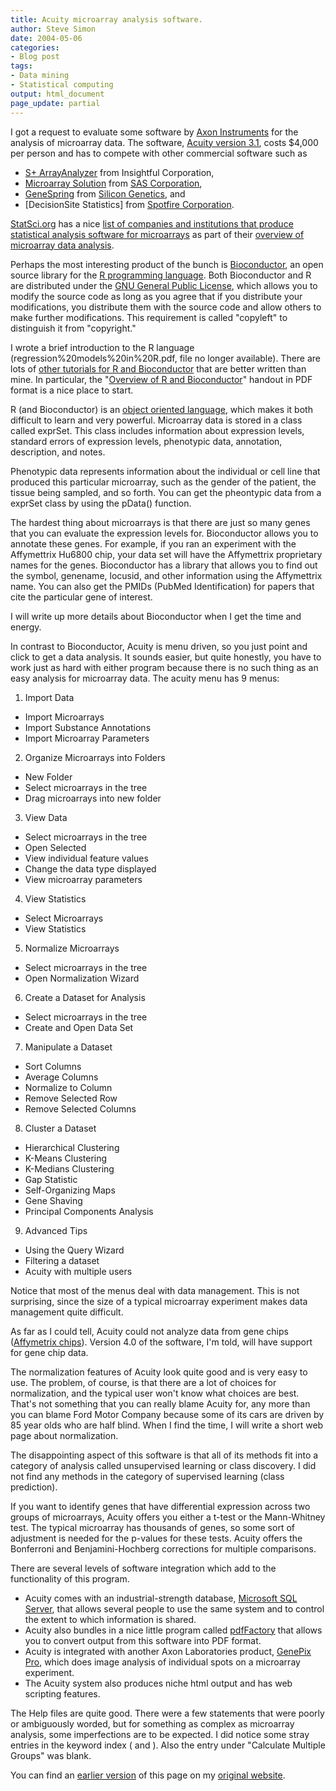```yaml
---
title: Acuity microarray analysis software.
author: Steve Simon
date: 2004-05-06
categories:
- Blog post
tags:
- Data mining
- Statistical computing
output: html_document
page_update: partial
---
```

I got a request to evaluate some software by [Axon Instruments][axo1] for the analysis of microarray data. The software, [Acuity version 3.1][axo2], costs $4,000 per person and has to compete with other commercial software such as

- [S+ ArrayAnalyzer][spl1] from Insightful Corporation,
- [Microarray Solution][sas1] from [SAS Corporation][sas2],
- [GeneSpring][gen2] from [Silicon Genetics][gen3], and
- [DecisionSite Statistics] from [Spotfire Corporation][spo2].

[StatSci.org][sta1] has a nice [list of companies and institutions that produce statistical analysis software for microarrays][sta2] as part of their [overview of microarray data analysis][sta3].

Perhaps the most interesting product of the bunch is [Bioconductor][bio1], an open source library for the [R programming language][cra1]. Both Bioconductor and R are distributed under the [GNU General Public License][gnu1], which allows you to modify the source code as long as you agree that if you distribute your modifications, you distribute them with the source code and allow others to make further modifications. This requirement is called "copyleft" to distinguish it from "copyright."

I wrote a brief introduction to the R language (regression%20models%20in%20R.pdf, file no longer available). There are lots of [other tutorials for R and Bioconductor][bio2] that are better written than mine. In particular, the "[Overview of R and Bioconductor][bio3]" handout in PDF format is a nice place to start.

R (and Bioconductor) is an [object oriented language][wik1], which makes it both difficult to learn and very powerful. Microarray data is stored in a class called exprSet. This class includes information about expression levels, standard errors of expression levels, phenotypic data, annotation, description, and notes.

Phenotypic data represents information about the individual or cell line that produced this particular microarray, such as the gender of the patient, the tissue being sampled, and so forth. You can get the pheontypic data from a exprSet class by using the pData() function.

The hardest thing about microarrays is that there are just so many genes that you can evaluate the expression levels for. Bioconductor allows you to annotate these genes. For example, if you ran an experiment with the Affymettrix Hu6800 chip, your data set will have the Affymettrix proprietary names for the genes. Bioconductor has a library that allows you to find out the symbol, genename, locusid, and other information using the Affymettrix name. You can also get the PMIDs (PubMed Identification) for papers that cite the particular gene of interest.

I will write up more details about Bioconductor when I get the time and energy.

In contrast to Bioconductor, Acuity is menu driven, so you just point and click to get a data analysis. It sounds easier, but quite honestly, you have to work just as hard with either program because there is no such thing as an easy analysis for microarray data. The acuity menu has 9 menus:

1. Import Data

- Import Microarrays
- Import Substance Annotations
- Import Microarray Parameters

2. Organize Microarrays into Folders

- New Folder
- Select microarrays in the tree
- Drag microarrays into new folder

3. View Data

- Select microarrays in the tree
- Open Selected
- View individual feature values
- Change the data type displayed
- View microarray parameters

4. View Statistics

- Select Microarrays
- View Statistics

5. Normalize Microarrays

- Select microarrays in the tree
- Open Normalization Wizard

6. Create a Dataset for Analysis

- Select microarrays in the tree
- Create and Open Data Set

7. Manipulate a Dataset

- Sort Columns
- Average Columns
- Normalize to Column
- Remove Selected Row
- Remove Selected Columns

8. Cluster a Dataset

- Hierarchical Clustering
- K-Means Clustering
- K-Medians Clustering
- Gap Statistic
- Self-Organizing Maps
- Gene Shaving
- Principal Components Analysis

9. Advanced Tips

- Using the Query Wizard
- Filtering a dataset
- Acuity with multiple users

Notice that most of the menus deal with data management. This is not surprising, since the size of a typical microarray experiment makes data management quite difficult.

As far as I could tell, Acuity could not analyze data from gene chips ([Affymetrix chips][aff1]). Version 4.0 of the software, I'm told, will have support for gene chip data.

The normalization features of Acuity look quite good and is very easy to use. The problem, of course, is that there are a lot of choices for normalization, and the typical user won't know what choices are best. That's not something that you can really blame Acuity for, any more than you can blame Ford Motor Company because some of its cars are driven by 85 year olds who are half blind. When I find the time, I will write a short web page about normalization.

The disappointing aspect of this software is that all of its methods fit into a category of analysis called unsupervised learning or class discovery. I did not find any methods in the category of supervised learning (class prediction).

If you want to identify genes that have differential expression across two groups of microarrays, Acuity offers you either a t-test or the Mann-Whitney test. The typical microarray has thousands of genes, so some sort of adjustment is needed for the p-values for these tests. Acuity offers the Bonferroni and Benjamini-Hochberg corrections for multiple comparisons.

There are several levels of software integration which add to the functionality of this program.

- Acuity comes with an industrial-strength database, [Microsoft SQL Server][msq1], that allows several people to use the same system and to control the extent to which information is shared.
- Acuity also bundles in a nice little program called [pdfFactory][pdf1] that allows you to convert output from this software into PDF format.
- Acuity is integrated with another Axon Laboratories product, [GenePix Pro][gen1], which does image analysis of individual spots on a microarray experiment.
- The Acuity system also produces niche html output and has web scripting features.

The Help files are quite good. There were a few statements that were poorly or ambiguously worded, but for something as complex as microarray analysis, some imperfections are to be expected. I did notice some stray entries in the keyword index (<invalid> and <no data>). Also the entry under "Calculate Multiple Groups" was blank.

You can find an [earlier version][sim1] of this page on my [original website][sim2].

[sim1]: http://www.pmean.com/04/acuity.html
[sim2]: http://www.pmean.com/original_site.html

[aff1]: http://www.affymetrix.com/index.affx
[axo1]: http://www.axon.com/index.html
[axo2]: http://www.axon.com/gn_Acuity.html
[bio1]: http://www.bioconductor.org/
[bio2]: http://www.bioconductor.org/labmat.html
[bio3]: http://www.bioconductor.org/labMat/pdf/RandBioC.pdf
[cra1]: http://cran.r-project.org/
[gen1]: http://www.axon.com/gn_GenePixSoftware.html
[gen2]: http://www.silicongenetics.com/cgi/SiG.cgi/Products/GeneSpring/index.smf
[gen3]: http://www.silicongenetics.com/cgi/SiG.cgi/index.smf
[gnu1]: http://www.statsci.org/index.html
[msq1]: http://www.microsoft.com/sql/
[pdf1]: http://www.pdffactory.com/products/pdffactory/index.html
[sas1]: http://www.sas.com/industry/pharma/mas/
[sas2]: http://www.sas.com/index.html
[spl1]: http://www.insightful.com/products/s-plus_arrayanalyzer/default.asp
[spo1]: http://www.spotfire.com/products/comp.asp
[spo2]: http://www.spotfire.com/
[sta1]: http://www.statsci.org/index.html
[sta2]: http://www.statsci.org/micrarra/analysis.html
[sta3]: http://www.statsci.org/micrarra/
[wik1]: http://en.wikipedia.org/wiki/Object_oriented